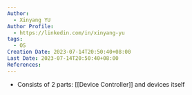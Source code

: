 ```yaml
---
Author:
  - Xinyang YU
Author Profile:
  - https://linkedin.com/in/xinyang-yu
tags:
  - OS
Creation Date: 2023-07-14T20:50:40+08:00
Last Date: 2023-07-14T20:50:40+08:00
References:
---
```

* Consists of 2 parts: [[Device Controller]] and devices itself